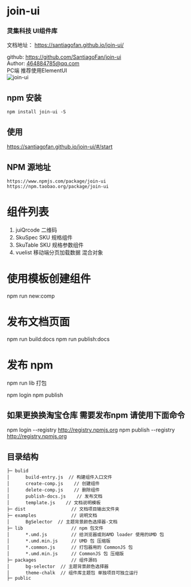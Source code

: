 # join-ui
### 灵集科技 UI组件库
文档地址：
https://santiagofan.github.io/join-ui/

github: https://github.com/SantiagoFan/join-ui  
Author: 464884785@qq.com  
PC端  推荐使用ElementUI     
![join-ui](https://socialify.git.ci/SantiagoFan/join-ui/image?description=1&font=Inter&language=1&owner=1&pattern=Circuit%20Board&theme=Light)


## npm 安装
```
npm install join-ui -S
```

##  使用
https://santiagofan.github.io/join-ui/#/start


## NPM 源地址
```
https://www.npmjs.com/package/join-ui
https://npm.taobao.org/package/join-ui

```
# 组件列表

1. juiQrcode 二维码
2. SkuSpec      SKU 规格组件
3. SkuTable     SKU 规格参数组件
4. vuelist      移动端分页加载数据 混合对象

# 使用模板创建组件
npm run new:comp

# 发布文档页面
npm run build:docs
npm run publish:docs

# 发布 npm
npm run lib 打包

npm login
npm publish

## 如果更换换淘宝仓库 需要发布npm 请使用下面命令
npm login --registry http://registry.npmjs.org
npm publish --registry http://registry.npmjs.org


## 目录结构
```
├─ bulid
│      build-entry.js  // 构建组件入口文件
│      create-comp.js    // 创建组件
│      delete-comp.js    // 删除组件
│      publish-docs.js    // 发布文档
│      template.js    // 文档说明模板
├─ dist                 // 文档项目输出文件夹
├─ examples             // 说明文档
│      BgSelector  // 主题背景颜色选择器-文档
├─ lib                  // npm 包文件
│      *.umd.js         // 给浏览器或则AMD loader 使用的UMD 包
│      *.umd.min.js     // UMD 包 压缩版
│      *.common.js      // 打包器用的 CommonJS 包
│      *.umd.min.js     // CommonJS 包 压缩版
├─ packages             // 组件源码
│      bg-selector  // 主题背景颜色选择器
│      theme-chalk  // 组件库主题包 单独项目可独立运行
├─ public
```
